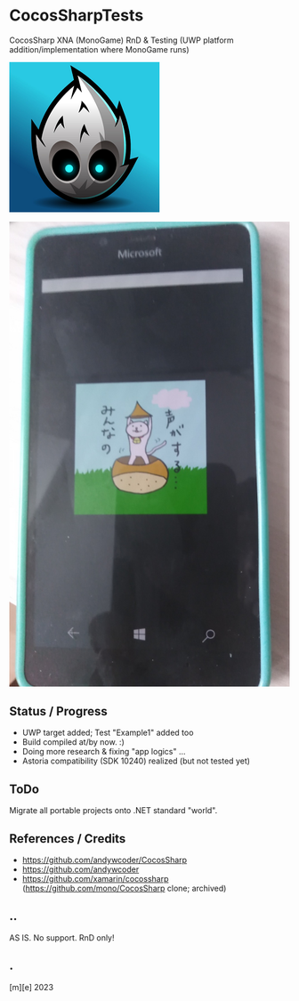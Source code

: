 # CocosSharpTests

CocosSharp XNA (MonoGame) RnD & Testing (UWP platform addition/implementation where MonoGame runs)

![Hello from Cocos](Images/intro.png)

![Example1](Images/shot1.png)

## Status / Progress
- UWP target added; Test "Example1" added too
- Build compiled at/by now. :)
- Doing more research & fixing "app logics" ...
- Astoria compatibility (SDK 10240) realized (but not tested yet)

## ToDo
Migrate all portable projects onto .NET standard "world".

## References / Credits
- https://github.com/andywcoder/CocosSharp	
- https://github.com/andywcoder
- https://github.com/xamarin/cocossharp (https://github.com/mono/CocosSharp clone; archived)

## ..
AS IS. No support. RnD only!

## .
[m][e] 2023